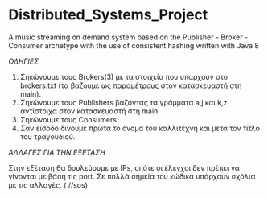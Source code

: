 # Distributed_Systems_Project
A music streaming on demand system based on the Publisher - Broker - Consumer archetype with the use of consistent hashing written with Java 8


*ΟΔΗΓΙΕΣ*

1. Σηκώνουμε τους Brokers(3) με τα στοιχεία που υπαρχουν στο brokers.txt 
(τα βαζουμε ως παραμέτρους στον κατασκευαστή στη main).
2. Σηκώνουμε τους Publishers βάζοντας τα γράμματα a,j και k,z αντίστοιχα στον κατασκευαστή στη main.
3. Σηκώνουμε τους Consumers.
4. Σαν είσοδο δίνουμε πρώτα το όνομα του καλλιτέχνη και μετά τον τίτλο του τραγουδιού.


*ΑΛΛΑΓΕΣ ΓΙΑ ΤΗΝ ΕΞΕΤΑΣΗ*

Στην εξέταση θα δουλεύουμε με IPs, οπότε οι έλεγχοι δεν πρέπει να γίνονται με βάση τις port.
Σε πολλά σημεία του κώδικα υπάρχουν σχόλια με τις αλλαγές. ( //sos)
